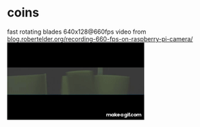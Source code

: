 # coins

fast rotating blades 640x128@660fps video from   
[blog.robertelder.org/recording-660-fps-on-raspberry-pi-camera/](blog.robertelder.org/recording-660-fps-on-raspberry-pi-camera/)  
![blades1](../res/How_To_Record_Video_At_660_FPS_On_A_6_Raspberry_Pi_Camera_Part_1_blades.gif)
